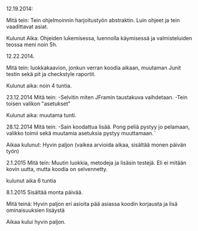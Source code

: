 ﻿12.19.2014:

Mitä tein:
Tein ohjelmoinnin harjoitustyön abstraktin. Luin ohjeet ja tein vaadittavat asiat.   

Kulunut Aika:
Ohjeiden lukemisessa, luennolla käymisessä ja valmisteluiden teossa meni noin 5h.

12.22.2014.

Mitä tein:
luokkakaavion, jonkun verran koodia aikaan, muutaman Junit testin sekä pit ja checkstyle raportit.

Kulunut aika: noin 4 tuntia.

23.12.2014
Mitä tein:
-Selvitin miten JFramin taustakuva vaihdetaan.
-Tein toisen valikon "asetukset"

Kulunut aika: muutama tunti.

28.12.2014
Mitä tein:
-Sain koodattua lisää. Pong peliä pystyy jo pelamaan, valikko toimii sekä muutamia asetuksia pystyy muuttamaan.¨

Aikaa kulunut: Hyvin paljon (vaikea arvioida aikaa, sisältää monen päivän työn)

2.1.2015
Mitä tein: Muutin luokkia, metodeja ja lisäsin testejä. Eli ei mitään kovin uutta, mutta koodia on selvennetty.

kulunut aika 6 tuntia

8.1.2015 
Sisältää monta päivää.
 
Mitä teinä: Hyvin paljon eri asioita pää asiassa koodin korjausta ja lisä ominaisuuksien lisäystä

Aikaa kului hyvin paljon.